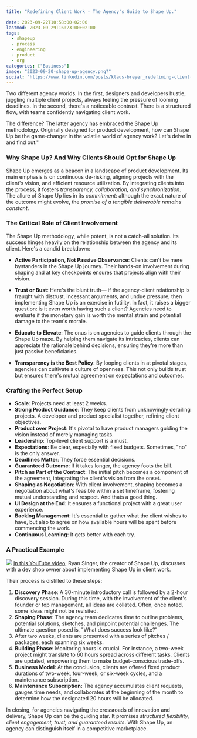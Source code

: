 ```yaml
---
title: "Redefining Client Work - The Agency's Guide to Shape Up."

date: 2023-09-22T10:58:00+02:00
lastmod: 2023-09-29T16:23:00+02:00
tags:
  - shapeup
  - process
  - engineering
  - product
  - org
categories: ["Business"]
image: "2023-09-20-shape-up-agency.png?"
social: "https://www.linkedin.com/posts/klaus-breyer_redefining-client-work-the-agencys-guide-activity-7110913038588760064-pMSy"
---
```


Two different agency worlds. In the first, designers and developers hustle, juggling multiple client projects, always feeling the pressure of looming deadlines. In the second, there's a noticeable contrast. There is a structured flow, with teams confidently navigating client work.

The difference? The latter agency has embraced the Shape Up methodology. Originally designed for product development, how can Shape Up be the game-changer in the volatile world of agency work? Let's delve in and find out."

### Why Shape Up? And Why Clients Should Opt for Shape Up

Shape Up emerges as a beacon in a landscape of product development. Its main emphasis is on continuous de-risking, aligning projects with the client's vision, and efficient resource utilization. By integrating clients into the process, it fosters _transparency, collaboration, and synchronization_. The allure of Shape Up lies in its _commitment_: although the exact nature of the outcome might evolve, the _promise of a tangible deliverable remains constant_.

### The Critical Role of Client Involvement

The Shape Up methodology, while potent, is not a catch-all solution. Its success hinges heavily on the relationship between the agency and its client. Here's a candid breakdown:

- **Active Participation, Not Passive Observance**: Clients can't be mere bystanders in the Shape Up journey. Their hands-on involvement during shaping and at key checkpoints ensures that projects align with their vision.

- **Trust or Bust**: Here's the blunt truth— if the agency-client relationship is fraught with distrust, incessant arguments, and undue pressure, then implementing Shape Up is an exercise in futility. In fact, it raises a bigger question: is it even worth having such a client? Agencies need to evaluate if the monetary gain is worth the mental strain and potential damage to the team's morale.

- **Educate to Elevate**: The onus is on agencies to guide clients through the Shape Up maze. By helping them navigate its intricacies, clients can appreciate the rationale behind decisions, ensuring they're more than just passive beneficiaries.

- **Transparency is the Best Policy**: By looping clients in at pivotal stages, agencies can cultivate a culture of openness. This not only builds trust but ensures there's mutual agreement on expectations and outcomes.

### Crafting the Perfect Setup

- **Scale**: Projects need at least 2 weeks.
- **Strong Product Guidance**: They keep clients from unknowingly derailing projects. A developer and product specialist together, refining client objectives.
- **Product over Project**: It's pivotal to have product managers guiding the vision instead of merely managing tasks.
- **Leadership**: Top-level client support is a must.
- **Expectations**: Be clear, especially with fixed budgets. Sometimes, "no" is the only answer.
- **Deadlines Matter**: They force essential decisions.
- **Guaranteed Outcome**: If it takes longer, the agency foots the bill.
- **Pitch as Part of the Contract**: The initial pitch becomes a component of the agreement, integrating the client's vision from the onset.
- **Shaping as Negotiation**: With client involvement, shaping becomes a negotiation about what's feasible within a set timeframe, fostering mutual understanding and respect. And thats a good thing.
- **UI Design at the End**: It ensures a functional project with a great user experience.
- **Backlog Management**: It's essential to gather what the client wishes to have, but also to agree on how available hours will be spent before commencing the work.
- **Continuous Learning**: It gets better with each try.

### A Practical Example

![](2023-09-20-shape-up-agency.svg)
[In this YouTube video](https://www.youtube.com/watch?v=anDSoLKtHyo), Ryan Singer, the creator of Shape Up, discusses with a dev shop owner about implementing Shape Up in client work.

Their process is distilled to these steps:

1. **Discovery Phase**: A 30-minute introductory call is followed by a 2-hour discovery session. During this time, with the involvement of the client's founder or top management, all ideas are collated. Often, once noted, some ideas might not be revisited.
2. **Shaping Phase**: The agency team dedicates time to outline problems, potential solutions, sketches, and pinpoint potential challenges. The ultimate question posed is, "What does success look like?"
3. After two weeks, clients are presented with a series of pitches / packages, each spanning six weeks.
4. **Building Phase**: Monitoring hours is crucial. For instance, a two-week project might translate to 60 hours spread across different tasks. Clients are updated, empowering them to make budget-conscious trade-offs.
5. **Business Model**: At the conclusion, clients are offered fixed product durations of two-week, four-week, or six-week cycles, and a maintenance subscription.
6. **Maintenance Subscription:** The agency accumulates client requests, gauges time needs, and collaborates at the beginning of the month to determine how the designated 20 hours will be allocated.

In closing, for agencies navigating the crossroads of innovation and delivery, Shape Up can be the guiding star. It promises _structured flexibility, client engagement, trust, and guaranteed results_. With Shape Up, an agency can distinguish itself in a competitive marketplace.
